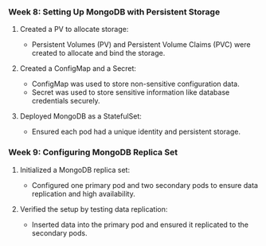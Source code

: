 ### Week 8: Setting Up MongoDB with Persistent Storage

1. Created a PV to allocate storage:
   - Persistent Volumes (PV) and Persistent Volume Claims (PVC) were created to allocate and bind the storage.

2. Created a ConfigMap and a Secret:
   - ConfigMap was used to store non-sensitive configuration data.
   - Secret was used to store sensitive information like database credentials securely.

3. Deployed MongoDB as a StatefulSet:
   - Ensured each pod had a unique identity and persistent storage.

### Week 9: Configuring MongoDB Replica Set

1. Initialized a MongoDB replica set:
   - Configured one primary pod and two secondary pods to ensure data replication and high availability.

2. Verified the setup by testing data replication:
   - Inserted data into the primary pod and ensured it replicated to the secondary pods.
